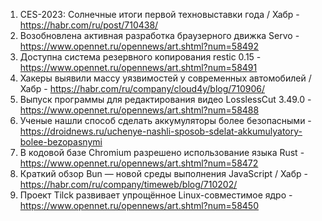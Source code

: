 1. CES-2023: Солнечные итоги первой техновыставки года / Хабр - https://habr.com/ru/post/710438/
1. Возобновлена активная разработка браузерного движка Servo - https://www.opennet.ru/opennews/art.shtml?num=58492
1. Доступна система резервного копирования restic 0.15 - https://www.opennet.ru/opennews/art.shtml?num=58491
1. Хакеры выявили массу уязвимостей у современных автомобилей / Хабр - https://habr.com/ru/company/cloud4y/blog/710906/
1. Выпуск программы для редактирования видео LosslessCut 3.49.0 - https://www.opennet.ru/opennews/art.shtml?num=58488
1. Ученые нашли способ сделать аккумуляторы более безопасными - https://droidnews.ru/uchenye-nashli-sposob-sdelat-akkumulyatory-bolee-bezopasnymi
1. В кодовой базе Chromium разрешено использование языка Rust - https://www.opennet.ru/opennews/art.shtml?num=58472
1. Краткий обзор Bun — новой среды выполнения JavaScript / Хабр - https://habr.com/ru/company/timeweb/blog/710202/
1. Проект Tilck развивает упрощённое Linux-совместимое ядро - https://www.opennet.ru/opennews/art.shtml?num=58450

